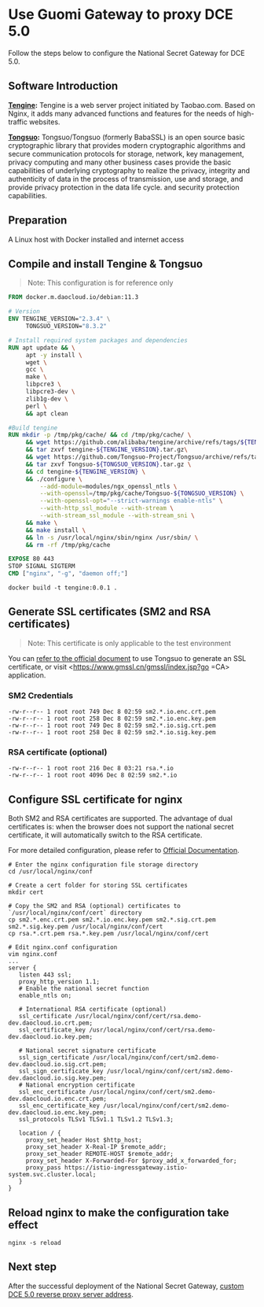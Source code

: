 # Use Guomi Gateway to proxy DCE 5.0

Follow the steps below to configure the National Secret Gateway for DCE 5.0.

## Software Introduction

**[Tengine](https://github.com/alibaba/tengine):** Tengine is a web server project initiated by Taobao.com. Based on Nginx, it adds many advanced functions and features for the needs of high-traffic websites.

**[Tongsuo](https://github.com/Tongsuo-Project/Tongsuo):** Tongsuo/Tongsuo (formerly BabaSSL) is an open source basic cryptographic library that provides modern cryptographic algorithms and secure communication protocols for storage, network, key management, privacy computing and many other business cases provide the basic capabilities of underlying cryptography to realize the privacy, integrity and authenticity of data in the process of transmission, use and storage, and provide privacy protection in the data life cycle. and security protection capabilities.

## Preparation

A Linux host with Docker installed and internet access

## Compile and install Tengine & Tongsuo

> Note: This configuration is for reference only

```Dockerfile
FROM docker.m.daocloud.io/debian:11.3

# Version
ENV TENGINE_VERSION="2.3.4" \
     TONGSUO_VERSION="8.3.2"

# Install required system packages and dependencies
RUN apt update && \
     apt -y install \
     wget \
     gcc \
     make \
     libpcre3 \
     libpcre3-dev \
     zlib1g-dev \
     perl \
     && apt clean

#Build tengine
RUN mkdir -p /tmp/pkg/cache/ && cd /tmp/pkg/cache/ \
     && wget https://github.com/alibaba/tengine/archive/refs/tags/${TENGINE_VERSION}.tar.gz -O tengine-${TENGINE_VERSION}.tar.gz \
     && tar zxvf tengine-${TENGINE_VERSION}.tar.gz\
     && wget https://github.com/Tongsuo-Project/Tongsuo/archive/refs/tags/${TONGSUO_VERSION}.tar.gz -O Tongsuo-${TONGSUO_VERSION}.tar.gz \
     && tar zxvf Tongsuo-${TONGSUO_VERSION}.tar.gz \
     && cd tengine-${TENGINE_VERSION} \
     && ./configure \
         --add-module=modules/ngx_openssl_ntls \
         --with-openssl=/tmp/pkg/cache/Tongsuo-${TONGSUO_VERSION} \
         --with-openssl-opt="--strict-warnings enable-ntls" \
         --with-http_ssl_module --with-stream \
         --with-stream_ssl_module --with-stream_sni \
     && make \
     && make install \
     && ln -s /usr/local/nginx/sbin/nginx /usr/sbin/ \
     && rm -rf /tmp/pkg/cache

EXPOSE 80 443
STOP SIGNAL SIGTERM
CMD ["nginx", "-g", "daemon off;"]
```

```shell
docker build -t tengine:0.0.1 .
```

## Generate SSL certificates (SM2 and RSA certificates)

> Note: This certificate is only applicable to the test environment

You can [refer to the official document](https://www.yuque.com/tsdoc/ts/xuxk18ckbtpgvfdi) to use Tongsuo to generate an SSL certificate, or visit <https://www.gmssl.cn/gmssl/index.jsp?go =CA> application.

### SM2 Credentials

```shell
-rw-r--r-- 1 root root 749 Dec 8 02:59 sm2.*.io.enc.crt.pem
-rw-r--r-- 1 root root 258 Dec 8 02:59 sm2.*.io.enc.key.pem
-rw-r--r-- 1 root root 749 Dec 8 02:59 sm2.*.io.sig.crt.pem
-rw-r--r-- 1 root root 258 Dec 8 02:59 sm2.*.io.sig.key.pem
```

### RSA certificate (optional)

```shell
-rw-r--r-- 1 root root 216 Dec 8 03:21 rsa.*.io
-rw-r--r-- 1 root root 4096 Dec 8 02:59 sm2.*.io
```

## Configure SSL certificate for nginx

Both SM2 and RSA certificates are supported. The advantage of dual certificates is: when the browser does not support the national secret certificate, it will automatically switch to the RSA certificate.

For more detailed configuration, please refer to [Official Documentation](https://www.yuque.com/tsdoc/ts/eziua1).

```shell
# Enter the nginx configuration file storage directory
cd /usr/local/nginx/conf

# Create a cert folder for storing SSL certificates
mkdir cert

# Copy the SM2 and RSA (optional) certificates to `/usr/local/nginx/conf/cert` directory
cp sm2.*.enc.crt.pem sm2.*.io.enc.key.pem sm2.*.sig.crt.pem sm2.*.sig.key.pem /usr/local/nginx/conf/cert
cp rsa.*.crt.pem rsa.*.key.pem /usr/local/nginx/conf/cert

# Edit nginx.conf configuration
vim nginx.conf
...
server {
   listen 443 ssl;
   proxy_http_version 1.1;
   # Enable the national secret function
   enable_ntls on;

   # International RSA certificate (optional)
   ssl_certificate /usr/local/nginx/conf/cert/rsa.demo-dev.daocloud.io.crt.pem;
   ssl_certificate_key /usr/local/nginx/conf/cert/rsa.demo-dev.daocloud.io.key.pem;

   # National secret signature certificate
   ssl_sign_certificate /usr/local/nginx/conf/cert/sm2.demo-dev.daocloud.io.sig.crt.pem;
   ssl_sign_certificate_key /usr/local/nginx/conf/cert/sm2.demo-dev.daocloud.io.sig.key.pem;
   # National encryption certificate
   ssl_enc_certificate /usr/local/nginx/conf/cert/sm2.demo-dev.daocloud.io.enc.crt.pem;
   ssl_enc_certificate_key /usr/local/nginx/conf/cert/sm2.demo-dev.daocloud.io.enc.key.pem;
   ssl_protocols TLSv1 TLSv1.1 TLSv1.2 TLSv1.3;

   location / {
     proxy_set_header Host $http_host;
     proxy_set_header X-Real-IP $remote_addr;
     proxy_set_header REMOTE-HOST $remote_addr;
     proxy_set_header X-Forwarded-For $proxy_add_x_forwarded_for;
     proxy_pass https://istio-ingressgateway.istio-system.svc.cluster.local;
   }
}
```

## Reload nginx to make the configuration take effect

```shell
nginx -s reload
```

## Next step

After the successful deployment of the National Secret Gateway, [custom DCE 5.0 reverse proxy server address](reverse-proxy.md).
